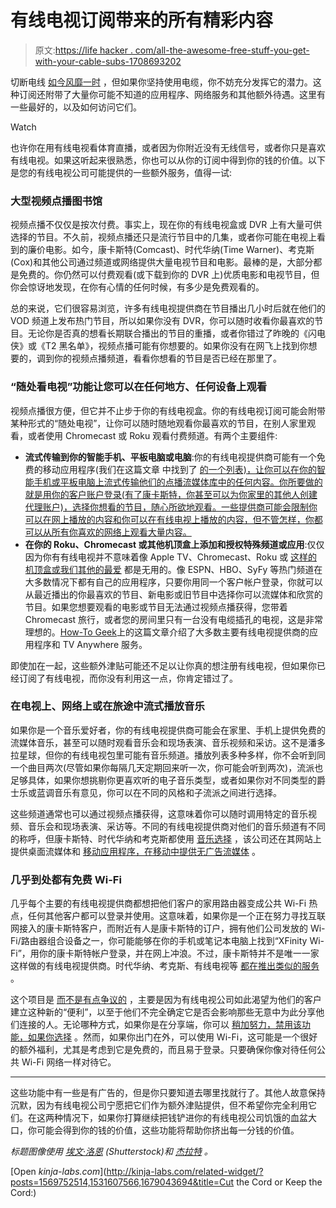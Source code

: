 # 有线电视订阅带来的所有精彩内容

> 原文:[https://life hacker . com/all-the-awesome-free-stuff-you-get-with-your-cable-subs-1708693202](https://lifehacker.com/all-the-awesome-free-stuff-you-get-with-your-cable-subs-1708693202)

切断电线 [如今风靡一时](https://lifehacker.com/the-biggest-myths-about-cutting-the-cable-cord-1566140265) ，但如果你坚持使用电缆，你不妨充分发挥它的潜力。这种订阅还附带了大量你可能不知道的应用程序、网络服务和其他额外待遇。这里有一些最好的，以及如何访问它们。

Watch

也许你在用有线电视看体育直播，或者因为你附近没有无线信号，或者你只是喜欢有线电视。如果这听起来很熟悉，你也可以从你的订阅中得到你的钱的价值。以下是您的有线电视公司可能提供的一些额外服务，值得一试:

### 大型视频点播图书馆

视频点播不仅仅是按次付费。事实上，现在你的有线电视盒或 DVR 上有大量可供选择的节目。不久前，视频点播还只是流行节目中的几集，或者你可能在电视上看到的廉价电影。如今，康卡斯特(Comcast)、时代华纳(Time Warner)、考克斯(Cox)和其他公司通过频道或网络提供大量电视节目和电影。最棒的是，大部分都是免费的。你仍然可以付费观看(或下载到你的 DVR 上)优质电影和电视节目，但你会惊讶地发现，在你有心情的任何时候，有多少是免费观看的。

总的来说，它们很容易浏览，许多有线电视提供商在节目播出几小时后就在他们的 VOD 频道上发布热门节目，所以如果你没有 DVR，你可以随时收看你最喜欢的节目。无论你是否真的想看长期联合播出的节目的重播，或者你错过了昨晚的《闪电侠》或《T2 黑名单》，视频点播可能有你想要的。如果你没有在网飞上找到你想要的，调到你的视频点播频道，看看你想看的节目是否已经在那里了。

### “随处看电视”功能让您可以在任何地方、任何设备上观看

视频点播很方便，但它并不止步于你的有线电视盒。你的有线电视订阅可能会附带某种形式的“随处电视”，让你可以随时随地观看你最喜欢的节目，在别人家里观看，或者使用 Chromecast 或 Roku 观看付费频道。有两个主要组件:

*   **流式传输到你的智能手机、平板电脑或电脑**:你的有线电视提供商可能有一个免费的移动应用程序(我们在这篇文章 中找到了 [的一个列表)，让你可以在你的智能手机或平板电脑上流式传输他们的点播流媒体库中的任何内容。你所要做的就是用你的客户账户登录(有了康卡斯特，你甚至可以为你家里的其他人创建代理账户)，选择你想看的节目，随心所欲地观看。一些提供商可能会限制你可以在网上播放的内容和你可以在有线电视上播放的内容，但不管怎样，你都可以从所有你喜欢的网络上观看大量内容。](http://lifehacker.com/is-having-cable-ever-worth-it-1531607566)
*   **在你的 Roku、Chromecast 或其他机顶盒上添加和授权特殊频道或应用**:仅仅因为你有有线电视并不意味着像 Apple TV、Chromecast、Roku 或 [这样的机顶盒或我们其他的最爱](http://lifehacker.com/five-best-streaming-set-top-boxes-5806570) 都是无用的。像 ESPN、HBO、SyFy 等热门频道在大多数情况下都有自己的应用程序，只要你用同一个客户帐户登录，你就可以从最近播出的你最喜欢的节目、新电影或旧节目中选择你可以流媒体和欣赏的节目。如果您想要观看的电影或节目无法通过视频点播获得，您带着 Chromecast 旅行，或者您的房间里只有一台没有电缆插孔的电视，这是非常理想的。[How-To Geek](http://www.howtogeek.com/216648/have-a-cable-subscription-take-advantage-of-tv-everywhere-services/)上的这篇文章介绍了大多数主要有线电视提供商的应用程序和 TV Anywhere 服务。

即使加在一起，这些额外津贴可能还不足以让你真的想注册有线电视，但如果你已经订阅了有线电视，而你没有利用这一点，你肯定错过了。

### 在电视上、网络上或在旅途中流式播放音乐

如果你是一个音乐爱好者，你的有线电视提供商可能会在家里、手机上提供免费的流媒体音乐，甚至可以随时观看音乐会和现场表演、音乐视频和采访。这不是潘多拉星球，但你的有线电视包里可能有音乐频道。播放列表多种多样，你不会听到同一个曲目两次(尽管如果你每隔几天定期回来听一次，你可能会听到两次)，流派也足够具体，如果你想挑剔你更喜欢听的电子音乐类型，或者如果你对不同类型的爵士乐或蓝调音乐有意见，你可以在不同的风格和子流派之间进行选择。

这些频道通常也可以通过视频点播获得，这意味着你可以随时调用特定的音乐视频、音乐会和现场表演、采访等。不同的有线电视提供商对他们的音乐频道有不同的称呼，但康卡斯特、时代华纳和考克斯都使用 [音乐选择](http://www.musicchoice.com/) ，该公司还在其网站上提供桌面流媒体和 [移动应用程序，在移动中提供无广告流媒体](http://corporate.musicchoice.com/mobile/) 。

### 几乎到处都有免费 Wi-Fi

几乎每个主要的有线电视提供商都想把他们客户的家用路由器变成公共 Wi-Fi 热点，任何其他客户都可以登录并使用。这意味着，如果你是一个正在努力寻找互联网接入的康卡斯特客户，而附近有人是康卡斯特的订户，拥有他们公司发放的 Wi-Fi/路由器组合设备之一，你可能能够在你的手机或笔记本电脑上找到“XFinity Wi-Fi”，用你的康卡斯特帐户登录，并在网上冲浪。不过，康卡斯特并不是唯一一家这样做的有线电视提供商。时代华纳、考克斯、有线电视等 [都在推出类似的服务](https://lifehacker.com/subscribe-to-cable-internet-cable-providers-are-teamin-5912142) 。

这个项目是 [而不是有点争议的](https://www.yahoo.com/tech/with-cable-wifi-your-modem-is-my-hotspot-91790169199.html) ，主要是因为有线电视公司如此渴望为他们的客户建立这种新的“便利”，以至于他们不完全确定它是否会影响那些无意中为此分享他们连接的人。无论哪种方式，如果你是在分享端，你可以 [稍加努力，禁用该功能，如果你选择](https://lifehacker.com/disable-the-public-wi-fi-hotspot-feature-on-your-comcas-1585025053) 。然而，如果你出门在外，可以使用 Wi-Fi，这可能是一个很好的额外福利，尤其是考虑到它是免费的，而且易于登录。只要确保你像对待任何公共 Wi-Fi 网络一样对待它。

* * *

这些功能中有一些是有广告的，但是你只要知道去哪里找就行了。其他人故意保持沉默，因为有线电视公司宁愿把它们作为额外津贴提供，但不希望你完全利用它们。在这两种情况下，如果你打算继续把钱铲进你的有线电视公司饥饿的血盆大口，你可能会得到你的钱的价值，这些功能将帮助你挤出每一分钱的价值。

*标题图像使用* [*埃文·洛恩*](http://www.shutterstock.com/pic-46931992/stock-photo-professional-cable-tv-connectors.html?src=6Ub0Jm5347VecUJpQrXogw-1-38) *(Shutterstock)和* [*杰拉特*](http://pixabay.com/en/circle-background-abstract-pattern-687250/) *。*

[Open *kinja-labs.com*](http://kinja-labs.com/related-widget/?posts=1569752514,1531607566,1679043694&title=Cut the Cord or Keep the Cord:)